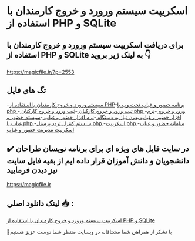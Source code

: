 # اسکریپت سیستم ورورد و خروج کارمندان با استفاده از PHP و SQLite

## برای دریافت اسکریپت سیستم ورورد و خروج کارمندان با استفاده از PHP و SQLite به لینک زیر بروید 👇

https://magicfile.ir/?p=2553

## تگ های فایل

-[سیستم ورورد و خروج کارمندان با استفاده از PHP](https://magicfile.ir/product/%d8%b3%db%8c%d8%b3%d8%aa%d9%85-%d9%88%d8%b1%d9%88%d8%b1%d8%af-%d9%88-%d8%ae%d8%b1%d9%88%d8%ac-%da%a9%d8%a7%d8%b1%d9%85%d9%86%d8%af%d8%a7%d9%86%d8%a8%d8%a7-php-sqlite/)-[برنامه حضور و غياب تحت وب با php ](https://magicfile.ir/product/%d8%b3%db%8c%d8%b3%d8%aa%d9%85-%d9%88%d8%b1%d9%88%d8%b1%d8%af-%d9%88-%d8%ae%d8%b1%d9%88%d8%ac-%da%a9%d8%a7%d8%b1%d9%85%d9%86%d8%af%d8%a7%d9%86%d8%a8%d8%a7-php-sqlite/)-[ ثبت ورود و خروج کارکنان ](https://magicfile.ir/product/%d8%b3%db%8c%d8%b3%d8%aa%d9%85-%d9%88%d8%b1%d9%88%d8%b1%d8%af-%d9%88-%d8%ae%d8%b1%d9%88%d8%ac-%da%a9%d8%a7%d8%b1%d9%85%d9%86%d8%af%d8%a7%d9%86%d8%a8%d8%a7-php-sqlite/)-[ثبت ورود و خروج کارکنان php ](https://magicfile.ir/product/%d8%b3%db%8c%d8%b3%d8%aa%d9%85-%d9%88%d8%b1%d9%88%d8%b1%d8%af-%d9%88-%d8%ae%d8%b1%d9%88%d8%ac-%da%a9%d8%a7%d8%b1%d9%85%d9%86%d8%af%d8%a7%d9%86%d8%a8%d8%a7-php-sqlite/)-[ورود و خروج ](https://magicfile.ir/product/%d8%b3%db%8c%d8%b3%d8%aa%d9%85-%d9%88%d8%b1%d9%88%d8%b1%d8%af-%d9%88-%d8%ae%d8%b1%d9%88%d8%ac-%da%a9%d8%a7%d8%b1%d9%85%d9%86%d8%af%d8%a7%d9%86%d8%a8%d8%a7-php-sqlite/)-[نرم افزار حضور و غیاب بدون نیاز به دستگاه ](https://magicfile.ir/product/%d8%b3%db%8c%d8%b3%d8%aa%d9%85-%d9%88%d8%b1%d9%88%d8%b1%d8%af-%d9%88-%d8%ae%d8%b1%d9%88%d8%ac-%da%a9%d8%a7%d8%b1%d9%85%d9%86%d8%af%d8%a7%d9%86%d8%a8%d8%a7-php-sqlite/)-[نرم افزار حضور و غیاب ](https://magicfile.ir/product/%d8%b3%db%8c%d8%b3%d8%aa%d9%85-%d9%88%d8%b1%d9%88%d8%b1%d8%af-%d9%88-%d8%ae%d8%b1%d9%88%d8%ac-%da%a9%d8%a7%d8%b1%d9%85%d9%86%d8%af%d8%a7%d9%86%d8%a8%d8%a7-php-sqlite/)-[سیستم حضور و غیاب با php ](https://magicfile.ir/product/%d8%b3%db%8c%d8%b3%d8%aa%d9%85-%d9%88%d8%b1%d9%88%d8%b1%d8%af-%d9%88-%d8%ae%d8%b1%d9%88%d8%ac-%da%a9%d8%a7%d8%b1%d9%85%d9%86%d8%af%d8%a7%d9%86%d8%a8%d8%a7-php-sqlite/)-[سیستم کنترل تردد پرسنل php ](https://magicfile.ir/product/%d8%b3%db%8c%d8%b3%d8%aa%d9%85-%d9%88%d8%b1%d9%88%d8%b1%d8%af-%d9%88-%d8%ae%d8%b1%d9%88%d8%ac-%da%a9%d8%a7%d8%b1%d9%85%d9%86%d8%af%d8%a7%d9%86%d8%a8%d8%a7-php-sqlite/)-[اسکریپت php سامانه حضور و غیاب](https://magicfile.ir/product/%d8%b3%db%8c%d8%b3%d8%aa%d9%85-%d9%88%d8%b1%d9%88%d8%b1%d8%af-%d9%88-%d8%ae%d8%b1%d9%88%d8%ac-%da%a9%d8%a7%d8%b1%d9%85%d9%86%d8%af%d8%a7%d9%86%d8%a8%d8%a7-php-sqlite/)-[اسکریپت مدیریت حضور و غیاب](https://magicfile.ir/product/%d8%b3%db%8c%d8%b3%d8%aa%d9%85-%d9%88%d8%b1%d9%88%d8%b1%d8%af-%d9%88-%d8%ae%d8%b1%d9%88%d8%ac-%da%a9%d8%a7%d8%b1%d9%85%d9%86%d8%af%d8%a7%d9%86%d8%a8%d8%a7-php-sqlite/)

## ✔️ در سايت فايل هاي ويژه اي براي برنامه نويسان طراحان دانشجويان و دانش آموزان قرار داده ايم از بقيه فايل سايت نيز ديدن فرماييد

https://magicfile.ir


## لينک دانلود اصلي 📥 :

[اسکریپت سیستم ورورد و خروج کارمندان با استفاده از PHP و SQLite](https://magicfile.ir/product/%d8%b3%db%8c%d8%b3%d8%aa%d9%85-%d9%88%d8%b1%d9%88%d8%b1%d8%af-%d9%88-%d8%ae%d8%b1%d9%88%d8%ac-%da%a9%d8%a7%d8%b1%d9%85%d9%86%d8%af%d8%a7%d9%86%d8%a8%d8%a7-php-sqlite/) 


🙏با تشکر از همراهي شما مشتاقانه در وبسایت منتظر شما دوست عزیز هستیم

